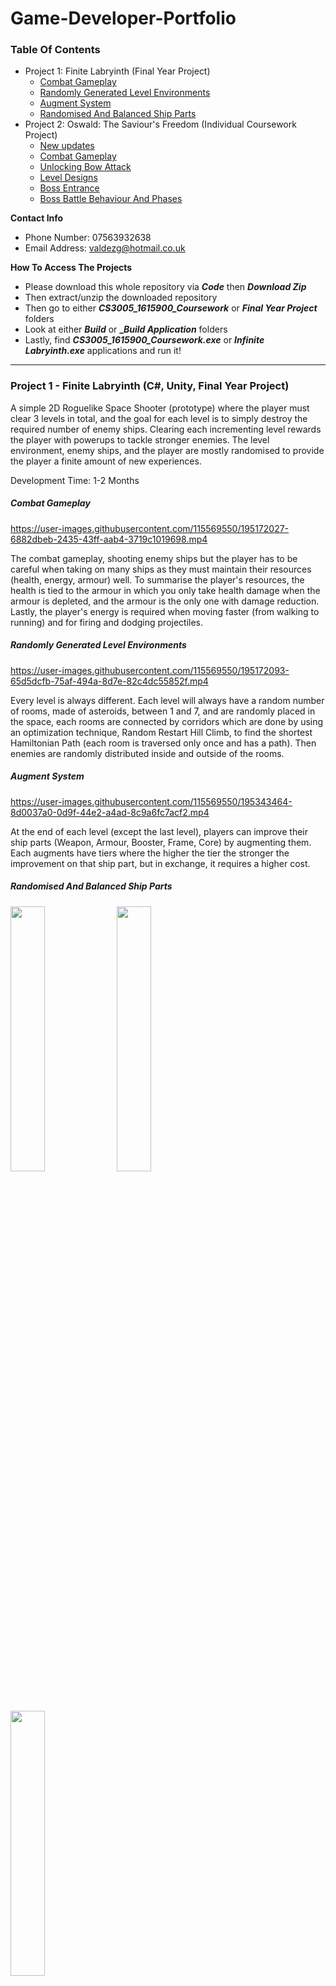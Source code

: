 # Game-Developer-Portfolio


### Table Of Contents
- Project 1: Finite Labryinth (Final Year Project)
  - [Combat Gameplay](#combat-gameplay)
  - [Randomly Generated Level Environments](#randomly-generated-level-environments)
  - [Augment System](#augment-system)
  - [Randomised And Balanced Ship Parts](#randomised-and-balanced-ship-parts)
- Project 2: Oswald: The Saviour's Freedom (Individual Coursework Project)
  - [New updates](#equipment-and-chest-system) 
  - [Combat Gameplay](#combat-gameplay-with-audio)
  - [Unlocking Bow Attack](#unlocking-bow-attack-with-audio)
  - [Level Designs](#level-designs-with-audio)
  - [Boss Entrance](#boss-entrance-with-audio)
  - [Boss Battle Behaviour And Phases](#boss-battle-behaviours-and-phases-with-audio)

**Contact Info**
  - Phone Number: 07563932638
  - Email Address: valdezg@hotmail.co.uk
  
**How To Access The Projects**
  - Please download this whole repository via **_Code_** then **_Download Zip_**
  - Then extract/unzip the downloaded repository
  - Then go to either **_CS3005_1615900_Coursework_** or **_Final Year Project_** folders
  - Look at either **_Build_** or **__Build Application_** folders
  - Lastly, find **_CS3005_1615900_Coursework.exe_** or **_Infinite Labryinth.exe_** applications and run it! 

------------  
### Project 1 - Finite Labryinth (C#, Unity, Final Year Project)

A simple 2D Roguelike Space Shooter (prototype) where the player must clear 3 levels in total, and the goal for each level is to simply destroy the required number of enemy ships. Clearing each incrementing level rewards the player with powerups to tackle stronger enemies. The level environment, enemy ships, and the player are mostly randomised to provide the player a finite amount of new experiences.
  
Development Time: 1-2 Months 

##### **Combat Gameplay**
https://user-images.githubusercontent.com/115569550/195172027-6882dbeb-2435-43ff-aab4-3719c1019698.mp4


The combat gameplay, shooting enemy ships but the player has to be careful when taking on many ships as they must maintain their resources (health, energy, armour) well. To summarise the player's resources, the health is tied to the armour in which you only take health damage when the armour is depleted, and the armour is the only one with damage reduction. Lastly, the player's energy is required when moving faster (from walking to running) and for firing and dodging projectiles.
 
##### **Randomly Generated Level Environments**
https://user-images.githubusercontent.com/115569550/195172093-65d5dcfb-75af-494a-8d7e-82c4dc55852f.mp4


Every level is always different. Each level will always have a random number of rooms, made of asteroids, between 1 and 7, and are randomly placed in the space, each rooms are connected by corridors which are done by using an optimization technique, Random Restart Hill Climb, to find the shortest Hamiltonian Path (each room is traversed only once and has a path). Then enemies are randomly distributed inside and outside of the rooms.

##### **Augment System**
https://user-images.githubusercontent.com/115569550/195343464-8d0037a0-0d9f-44e2-a4ad-8c9a6fc7acf2.mp4


At the end of each level (except the last level), players can improve their ship parts (Weapon, Armour, Booster, Frame, Core) by augmenting them. Each augments have tiers where the higher the tier the stronger the improvement on that ship part, but in exchange, it requires a higher cost.

##### **Randomised And Balanced Ship Parts**
<img align="center" width=33% height=33% src="https://user-images.githubusercontent.com/115569550/195622574-8187acd9-dede-41a8-a5b0-51ed9a3a5737.png"> <img align="center" width=33% height=33% src="https://user-images.githubusercontent.com/115569550/195626486-4b6adb39-a3ca-4ed0-b211-f489033e5ef4.png"> <img align="center" width=33% height=33% src="https://user-images.githubusercontent.com/115569550/195626499-0cf8918a-10a5-4679-be53-c9b2a2eb6f26.png">


At every run the player has randomised but balanced ship parts. A weapon, for instance, with lower power such as 100 will have the same total damage done in a given time (10 seconds) as a higher power such as 1500, this is due to the fire rate being slower at higher power and faster at lower power. These balancing concepts have also been applied to all the other ship parts - the higher the primary value is, the lower the secondary value.


------------
### Project 2 - Oswald: The Saviour's Freedom (C#, Unity, Indiviudal Coursework Project)

A 2D RPG Platform game where the player must traverse through 3 levels with each level having their own conditions to progress through the next level. Progress through the levels as quick as possible and the game's story may differ.

Development Time: 1 Month

> [!NOTE]
> The section below consists of updates that were not implemented during my university time and was not done within 1 month. Also note that this update is not fully functional and requires more tweaking though it can be accessed by selecting this branch instead.

##### **Equipment and Chest System**  
https://github.com/VzGG/Game-Developer-Portfolio/assets/115569550/fcedcb61-9052-479d-8393-407a5bdbcb33


Updated the UI, added an equipment, chest and inventory system! Players can now obtain, at the end of each stage, equipment that can be equipped or unequipped at any time.

##### **Introducing aerial combos and break system**
https://github.com/VzGG/Game-Developer-Portfolio/assets/115569550/0499ddbf-9f73-4ec5-808a-6cce2a25e3fd


Players can now perform aerial attacks at any time, it is especially useful for breaking the enemy as seen in the blue bar just above the health bar (red bar). Breaking the enemy essentially enables the player's attack to launch the enemy up in the air.

> [!NOTE]
> End of new update information.

##### **Combat Gameplay (With Audio)** 
https://user-images.githubusercontent.com/115569550/195849173-953b1aeb-9d5f-49df-9bb2-01f17f4f2fde.mp4


The enemies engage with the player once they reach a certain distance and continuously attack until the player dies. The player can dodge attacks by dodging (player slide animation) at the right moment but they must also manage their energy well as you cannot dodge, attack, jump, etc. endlessly.


##### **Unlocking Bow Attack (With Audio)**
https://user-images.githubusercontent.com/115569550/195875471-fd1ee027-f6bb-4379-b413-3df3ce710062.mp4


The player, by default, does not have a Bow, but the player can get it by traversing through a difficult path. Once unlocked, the player can use it (beware of energy usage) to fire a magic arrow that deals massive damage to enemies. Also note that there are dialogues shown when gaining new powerups such as picking up the Bow or other items.


##### **Level Designs (With Audio)**
https://user-images.githubusercontent.com/115569550/195892588-3f8985ea-019b-4899-82fd-ee459490988a.mp4


The game has 3 levels with each level having better design. In particular, level 3 includes unique designs over the previous levels such as rolling boulders, elevators, and missing keys to unlock the door to the boss area. Also note in level 3 and in previous levels, there are 2D tile blocks that may seem to be missing, however they are intended to be missing to reduce taking up space in the total storage required for this application. 

##### **Boss Entrance (With Audio)**
https://user-images.githubusercontent.com/115569550/196489526-bde01686-9d8d-4abd-a6cd-6eb288af9d3d.mp4


The boss entrance requires 4 keys spread throughout the level. When the entrance is unlocked, the floor is destroyed to provide first-time players a suprise moment in thinking the level is almost complete. Then the player must face the final boss to unlock the exit door.


##### **Boss Battle Behaviours And Phases (With Audio)**
https://user-images.githubusercontent.com/115569550/196497190-e82e7c9f-4a19-4687-a90f-0035baeeed23.mp4


The boss is very aggressive in its normal and enraged phase. In its normal phase it uses a melee attack to deal great damage to the player. When the boss takes a threshold damage (25% of max health) it becomes enraged and starts to teleport randomly to one of the summoned platforms, then it starts to attack  the player (with massive damage) by using a tracking spell attack on the player's current position. Only when the boss a hit (any damage) will the boss return to its normal phase. Defeating the boss will then unlock the door to the exit to then complete the game.
